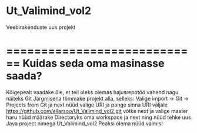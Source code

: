 Ut_Valimind_vol2
================

Veebirakenduste uus projekt

============================
Kuidas seda oma masinasse saada?
===============================

Kõigepealt vaadake üle, et teil oleks olemas hajusrepotöö vahend nagu näiteks Git
Järgmisena tõmmake projekt alla, selleks:
Valige import -> Git -> Projects from Git ja next
nüüd valige URI ja pange sinna URI väljale https://github.com/allarsoo/Ut_Valimind_vol2.git 
võtke next ja valige master haru
nüüd määrake Directoryks oma workspace ja next ning nüüd tehke uus Java project nimega Ut_Valimind_vol2 
Peaksi olema nüüd valmis!
